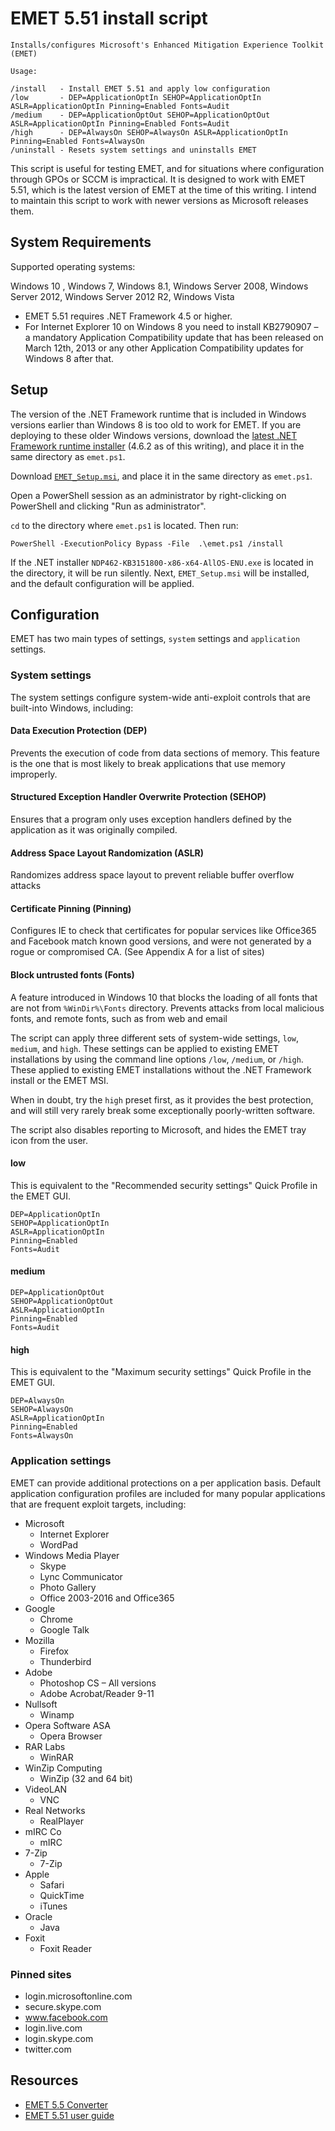 EMET 5.51 install script
========================

    Installs/configures Microsoft's Enhanced Mitigation Experience Toolkit (EMET)

    Usage:

    /install   - Install EMET 5.51 and apply low configuration
    /low       - DEP=ApplicationOptIn SEHOP=ApplicationOptIn ASLR=ApplicationOptIn Pinning=Enabled Fonts=Audit
    /medium    - DEP=ApplicationOptOut SEHOP=ApplicationOptOut ASLR=ApplicationOptIn Pinning=Enabled Fonts=Audit
    /high      - DEP=AlwaysOn SEHOP=AlwaysOn ASLR=ApplicationOptIn Pinning=Enabled Fonts=AlwaysOn
    /uninstall - Resets system settings and uninstalls EMET


This script is useful for testing EMET, and for situations where configuration through GPOs or SCCM is impractical. It is designed to work with EMET 5.51, which is the latest version of EMET at the time of this writing. I intend to maintain this script to work with newer versions as Microsoft releases them.

System Requirements
-------------------

Supported operating systems:

Windows 10 , Windows 7, Windows 8.1, Windows Server 2008, Windows Server 2012, Windows Server 2012 R2, Windows Vista

- EMET 5.51 requires .NET Framework 4.5 or higher.
- For Internet Explorer 10 on Windows 8 you need to install KB2790907 – a mandatory Application Compatibility update that has been released on March 12th, 2013 or any other Application Compatibility updates for Windows 8 after that.


Setup
-----

The version of the .NET Framework runtime that is included in Windows versions earlier than Windows 8 is too old to work for EMET. If you are deploying to these older Windows versions, download the [latest .NET Framework runtime installer](https://www.microsoft.com/en-us/download/details.aspx?id=53344) (4.6.2 as of this writing), and place it in the same directory as `emet.ps1`.

Download [`EMET_Setup.msi`](https://www.microsoft.com/en-us/download/details.aspx?id=53354), and place it in the same directory as `emet.ps1`.

Open a PowerShell session as an administrator by right-clicking on PowerShell and clicking "Run as administrator".

`cd` to the directory where `emet.ps1` is located. Then run:

    PowerShell -ExecutionPolicy Bypass -File  .\emet.ps1 /install

If the .NET installer `NDP462-KB3151800-x86-x64-AllOS-ENU.exe` is located in the directory, it will be run silently. Next, `EMET_Setup.msi` will be installed, and the default configuration will be applied.

Configuration
-------------

EMET has two main types of settings, `system` settings and `application` settings.

### System settings

The system settings configure system-wide anti-exploit controls that are built-into Windows, including:

#### Data Execution Protection (DEP)

Prevents the execution of code from data sections of memory. This feature is the one that is most likely to break applications that use memory improperly.

#### Structured Exception Handler Overwrite Protection (SEHOP)

Ensures that a program only uses exception handlers defined by the application as it was originally compiled.

#### Address Space Layout Randomization (ASLR)

Randomizes address space layout to prevent reliable buffer overflow attacks

#### Certificate Pinning (Pinning)

Configures IE to check that certificates for popular services like Office365 and Facebook match known good versions, and were not generated by a rogue or compromised CA. (See Appendix A for a list of sites)


#### Block untrusted fonts (Fonts)

A feature introduced in Windows 10 that blocks the loading of all fonts that are not from `%WinDir%\Fonts` directory. Prevents attacks from local malicious fonts, and remote fonts, such as from web and email


The script can apply three different sets of system-wide settings, `low`, `medium`, and `high`. These settings can be applied to existing EMET installations by using the command line options `/low`, `/medium`, or `/high`. These applied to existing EMET installations without the .NET Framework install or the EMET MSI.

When in doubt, try the `high` preset first, as it provides the best protection, and will still very rarely break some exceptionally poorly-written software.

The script also disables reporting to Microsoft, and hides the EMET tray icon from the user.

#### low

This is equivalent to the "Recommended security settings" Quick Profile in the EMET GUI.

    DEP=ApplicationOptIn
    SEHOP=ApplicationOptIn
    ASLR=ApplicationOptIn
    Pinning=Enabled
    Fonts=Audit

#### medium

    DEP=ApplicationOptOut
    SEHOP=ApplicationOptOut
    ASLR=ApplicationOptIn
    Pinning=Enabled
    Fonts=Audit

#### high

This is equivalent to the "Maximum security settings" Quick Profile in the EMET GUI.

    DEP=AlwaysOn
    SEHOP=AlwaysOn
    ASLR=ApplicationOptIn
    Pinning=Enabled
    Fonts=AlwaysOn

### Application settings

EMET can provide additional protections on a per application basis. Default application configuration profiles are included for many popular applications that are frequent exploit targets, including:

- Microsoft
    - Internet Explorer
    - WordPad
- Windows Media Player
    - Skype
    - Lync Communicator
    - Photo Gallery
    - Office 2003-2016 and Office365
- Google
    - Chrome
    - Google Talk
- Mozilla
    - Firefox
    - Thunderbird
- Adobe
    - Photoshop CS – All versions
    - Adobe Acrobat/Reader 9-11
- Nullsoft
    - Winamp
- Opera Software ASA
    - Opera Browser
- RAR Labs
    - WinRAR
- WinZip Computing
    - WinZip (32 and 64 bit)
- VideoLAN
    - VNC
- Real Networks
    - RealPlayer
- mIRC Co
    - mIRC
- 7-Zip
    - 7-Zip
- Apple
    - Safari
    - QuickTime
    - iTunes
- Oracle
    - Java
- Foxit
    - Foxit Reader

### Pinned sites
- login.microsoftonline.com
- secure.skype.com
- www.facebook.com
- login.live.com
- login.skype.com
- twitter.com

Resources
---------

- [EMET 5.5 Converter](https://www.microsoft.com/en-us/download/details.aspx?id=50801)
- [EMET 5.51 user guide](https://www.microsoft.com/en-us/download/details.aspx?id=53355)

